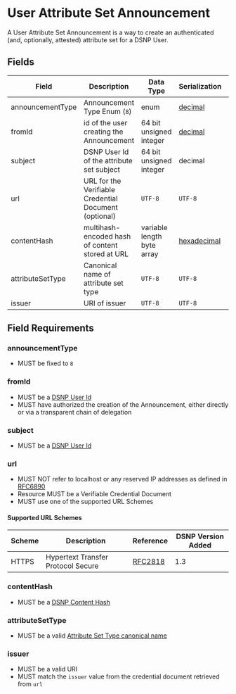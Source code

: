 # User Attribute Set Announcement

A User Attribute Set Announcement is a way to create an authenticated (and, optionally, attested) attribute set for a DSNP User.

## Fields

| Field | Description | Data Type | Serialization | Parquet Type | Bloom Filter |
| ----- | ----------- | --------- | ------------- | ------------ | ------------ |
| announcementType | Announcement Type Enum (`8`) | enum | [decimal](../Serializations.md#decimal) | `INT32` | no |
| fromId | id of the user creating the Announcement | 64 bit unsigned integer | [decimal](../Serializations.md#decimal) | `UINT_64` | YES |
| subject | DSNP User Id of the attribute set subject | 64 bit unsigned integer | decimal | `UINT_64` | YES |
| url | URL for the Verifiable Credential Document (optional) | `UTF-8` | `UTF-8` | `UTF8` | no |
| contentHash | multihash-encoded hash of content stored at URL | variable length byte array | [hexadecimal](../Serializations.md#hexadecimal) | `BYTE_ARRAY` | YES |
| attributeSetType | Canonical name of attribute set type | `UTF-8` | `UTF-8` | `UTF8` | YES |
| issuer | URI of issuer | `UTF-8` | `UTF-8` | `UTF8` | YES |

## Field Requirements

### announcementType

- MUST be fixed to `8`

### fromId

- MUST be a [DSNP User Id](../Identifiers.md#dsnp-user-id)
- MUST have authorized the creation of the Announcement, either directly or via a transparent chain of delegation

### subject

- MUST be a [DSNP User Id](../Identifiers.md#dsnp-user-id)

### url

- MUST NOT refer to localhost or any reserved IP addresses as defined in [RFC6890](https://datatracker.ietf.org/doc/html/rfc6890)
- Resource MUST be a Verifiable Credential Document
- MUST use one of the supported URL Schemes

#### Supported URL Schemes

| Scheme | Description | Reference | DSNP Version Added |
| ------ |------------ | --------- | ------------------ |
| HTTPS | Hypertext Transfer Protocol Secure | [RFC2818](https://datatracker.ietf.org/doc/html/rfc2818) | 1.3 |

### contentHash

- MUST be a [DSNP Content Hash](../Identifiers.md#dsnp-content-hash)

### attributeSetType

- MUST be a valid [Attribute Set Type canonical name](../Identifiers.md#attribute-set-type-canonical-name)

### issuer

- MUST be a valid URI
- MUST match the `issuer` value from the credential document retrieved from `url`
